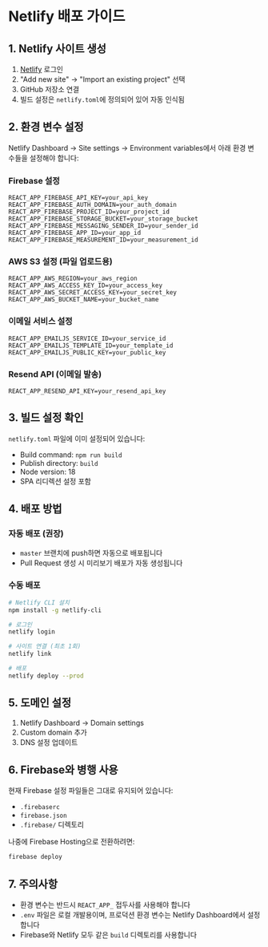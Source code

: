 # Netlify 배포 가이드

## 1. Netlify 사이트 생성

1. [Netlify](https://app.netlify.com/) 로그인
2. "Add new site" → "Import an existing project" 선택
3. GitHub 저장소 연결
4. 빌드 설정은 `netlify.toml`에 정의되어 있어 자동 인식됨

## 2. 환경 변수 설정

Netlify Dashboard → Site settings → Environment variables에서 아래 환경 변수들을 설정해야 합니다:

### Firebase 설정
```
REACT_APP_FIREBASE_API_KEY=your_api_key
REACT_APP_FIREBASE_AUTH_DOMAIN=your_auth_domain
REACT_APP_FIREBASE_PROJECT_ID=your_project_id
REACT_APP_FIREBASE_STORAGE_BUCKET=your_storage_bucket
REACT_APP_FIREBASE_MESSAGING_SENDER_ID=your_sender_id
REACT_APP_FIREBASE_APP_ID=your_app_id
REACT_APP_FIREBASE_MEASUREMENT_ID=your_measurement_id
```

### AWS S3 설정 (파일 업로드용)
```
REACT_APP_AWS_REGION=your_aws_region
REACT_APP_AWS_ACCESS_KEY_ID=your_access_key
REACT_APP_AWS_SECRET_ACCESS_KEY=your_secret_key
REACT_APP_AWS_BUCKET_NAME=your_bucket_name
```

### 이메일 서비스 설정
```
REACT_APP_EMAILJS_SERVICE_ID=your_service_id
REACT_APP_EMAILJS_TEMPLATE_ID=your_template_id
REACT_APP_EMAILJS_PUBLIC_KEY=your_public_key
```

### Resend API (이메일 발송)
```
REACT_APP_RESEND_API_KEY=your_resend_api_key
```

## 3. 빌드 설정 확인

`netlify.toml` 파일에 이미 설정되어 있습니다:
- Build command: `npm run build`
- Publish directory: `build`
- Node version: 18
- SPA 리디렉션 설정 포함

## 4. 배포 방법

### 자동 배포 (권장)
- `master` 브랜치에 push하면 자동으로 배포됩니다
- Pull Request 생성 시 미리보기 배포가 자동 생성됩니다

### 수동 배포
```bash
# Netlify CLI 설치
npm install -g netlify-cli

# 로그인
netlify login

# 사이트 연결 (최초 1회)
netlify link

# 배포
netlify deploy --prod
```

## 5. 도메인 설정

1. Netlify Dashboard → Domain settings
2. Custom domain 추가
3. DNS 설정 업데이트

## 6. Firebase와 병행 사용

현재 Firebase 설정 파일들은 그대로 유지되어 있습니다:
- `.firebaserc`
- `firebase.json`
- `.firebase/` 디렉토리

나중에 Firebase Hosting으로 전환하려면:
```bash
firebase deploy
```

## 7. 주의사항

- 환경 변수는 반드시 `REACT_APP_` 접두사를 사용해야 합니다
- `.env` 파일은 로컬 개발용이며, 프로덕션 환경 변수는 Netlify Dashboard에서 설정합니다
- Firebase와 Netlify 모두 같은 `build` 디렉토리를 사용합니다
